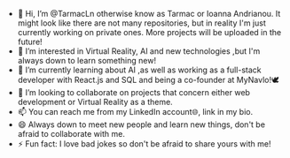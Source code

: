 - 👋 Hi, I’m @TarmacLn otherwise know as Tarmac or Ioanna Andrianou.
 It might look like there are not many repositories, but in reality I'm just currently working on private ones.
 More projects will be uploaded in the future!
- 👀 I’m interested in Virtual Reality, AI and new technologies ,but I'm always down to learn something new!
- 🌱 I’m currently learning about AI ,as well as working as a full-stack developer with React.js and SQL and being a co-founder at MyNavlo!🕊️
- 💞️ I’m looking to collaborate on projects that concern either web development or Virtual Reality as a theme.
- 📫 You can reach me from my LinkedIn account🌐, link in my bio.
- 😄 Always down to meet new people and learn new things, don't be afraid to collaborate with me.
- ⚡ Fun fact: I love bad jokes so don't be afraid to share yours with me!

<!---
TarmacLn/TarmacLn is a ✨ special ✨ repository because its `README.md` (this file) appears on your GitHub profile.
You can click the Preview link to take a look at your changes.
--->
